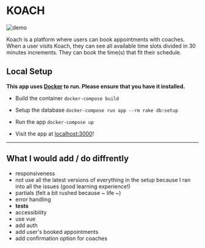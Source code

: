 # KOACH

![demo](betterup.gif)

Koach is a platform where users can book appointments with coaches.
When a user visits Koach, they can see all available time slots divided in 30 minutes increments.
They can book the time(s) that fit their schedule.

## Local Setup
**This app uses [Docker](https://www.docker.com/get-started) to run. Please ensure that you have it installed.**

- Build the container
`docker-compose build`

- Setup the database
`docker-compose run app --rm rake db:setup`

- Run the app
`docker-compose up`

- Visit the app at [localhost:3000](localhost:3000)!

-----------------

## What I would add / do diffrently
- responsiveness
- not use all the latest versions of everything in the setup because I ran into all the issues (good learning experience!)
- partials (felt a bit rushed because ~ life ~)
- error handling
- **tests**
- accessibility
- use vue
- add auth
- add user's booked appointments
- add confirmation option for coaches
